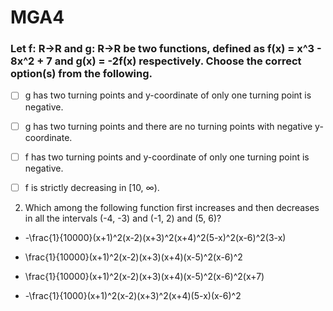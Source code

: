 # MGA4

### Let f: R→R and g: R→R be two functions, defined as f(x) = x^3 - 8x^2 + 7 and g(x) = -2f(x) respectively. Choose the correct option(s) from the following.

- [ ] g has two turning points and y-coordinate of only one turning point is negative.

- [ ] g has two turning points and there are no turning points with negative y-coordinate.

- [ ] f has two turning points and y-coordinate of only one turning point is negative.

- [ ] f is strictly decreasing in \[10, ∞).

2. Which among the following function first increases and then decreases in all the intervals (-4, -3) and (-1, 2) and (5, 6)?

- \-\\frac{1}{10000}(x+1)^2(x-2)(x+3)^2(x+4)^2(5-x)^2(x-6)^2(3-x)

- \\frac{1}{10000}(x+1)^2(x-2)(x+3)(x+4)(x-5)^2(x-6)^2

- \\frac{1}{10000}(x+1)^2(x-2)(x+3)(x+4)(x-5)^2(x-6)^2(x+7)

- \-\\frac{1}{1000}(x+1)^2(x-2)(x+3)^2(x+4)(5-x)(x-6)^2